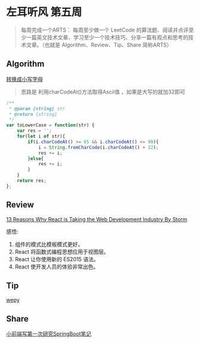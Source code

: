# 左耳听风 第五周

> 每周完成一个ARTS： 每周至少做一个 LeetCode 的算法题、阅读并点评至少一篇英文技术文章、学习至少一个技术技巧、分享一篇有观点和思考的技术文章。（也就是 Algorithm、Review、Tip、Share 简称ARTS）

## Algorithm

[转换成小写字母](https://leetcode-cn.com/problems/to-lower-case/comments/) 

> 思路是 利用charCodeAt()方法取得Ascii值 ，如果是大写的就加32即可
```javascript
/**
 * @param {string} str
 * @return {string}
 */
var toLowerCase = function(str) {
    var res = '';
    for(let i of str){
        if(i.charCodeAt() >= 65 && i.charCodeAt() <= 90){
            i = String.fromCharCode(i.charCodeAt() + 32);
            res += i;
        }else{
            res += i;
        }
    }
    return res;
}; 
```

## Review
[13 Reasons Why React is Taking the Web Development Industry By Storm ](http://blog.thefirehoseproject.com/posts/13-reasons-react-taking-web-development-industry-storm/)

感悟:

1. 组件的模式比模板模式更好。
2. React 将函数式编程思想应用于视图层。 
3. React 让你使用新的 ES2015 语法。
4. React 使开发人员的体验非常出色。 

## Tip

[wepy](http://objectivezt.com/#/post/MiniProgarm/wepy)
 

## Share
 
[小前端写第一次研究SpringBoot笔记](http://objectivezt.com/#/post/Backends/SpringBoot)